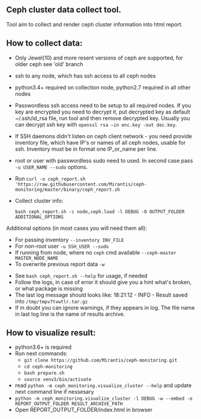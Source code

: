 Ceph cluster data collect tool.
-------------------------------

Tool aim to collect and render ceph cluster information into html report.


How to collect data:
--------------------

* Only Jewel(10) and more resent versions of ceph are supported, for older ceph see 'old' branch
* ssh to any node, which has ssh access to all ceph nodes
* python3.4+ required on collection node, python2.7 required in all other nodes
* Passwordless ssh access need to be setup to all required nodes. If you key are encrypted you need to decrypt it,
  put decrypted key as default ~/.ssh/id_rsa file, run tool and then remove decrypted key. Usually you can
  decrypt ssh key with `openssl rsa –in enc.key -out dec.key`.
* If SSH daemons didn't listen on ceph client network - you need provide inventory file, which have IP's or names
  of all ceph nodes, usable for ssh. Inventory must be in format one IP_or_name per line.
* root or user with passwordless sudo need to used. In second case pass `-u USER_NAME --sudo` options.
* Run `curl -o ceph_report.sh 'https://raw.githubusercontent.com/Mirantis/ceph-monitoring/master/binary/ceph_report.sh`

* Collect cluster info:

  `bash ceph_report.sh -c node,ceph.load -l DEBUG -O OUTPUT_FOLDER ADDITIONAL_OPTIONS`

Additional options (in most cases you will need them all):
- For passing inventory `--inventory INV_FILE`
- For non-root user `-u SSH_USER --sudo`
- If running from node, where no `ceph` cmd available `--ceph-master MASTER_NODE_NAME`
- To overwrite previous report data `-w`

* See `bash ceph_report.sh --help` for usage, if needed
* Follow the logs, in case of error it should give you a hint what's broken, or what package is missing
* The last log message should looks like:
  18:21:12 - INFO - Result saved into `/tmp/tmpv7tvwtlr.tar.gz`
* If in doubt you can ignore warnings, if they appears in log. The file name in last log line is the name of results archive.


How to visualize result:
------------------------

* python3.6+ is required
* Run next commands:
    - `git clone https://github.com/Mirantis/ceph-monitoring.git`
    - `cd ceph-monitoring`
    - `bash prepare.sh`
    - `source venv3/bin/activate`
* read `python -m ceph_monitoring.visualize_cluster --help` and update next command line if nessesary
* `python -m ceph_monitoring.visualize_cluster -l DEBUG -w --embed -o REPORT_OUTPUT_FOLDER RESULT_ARCHIVE_PATH`
* Open REPORT_OUTPUT_FOLDER/index.html in browser
